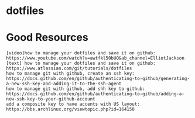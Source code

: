 # dotfiles


# Good Resources

    [video]how to manage your dotfiles and save it on github: https://www.youtube.com/watch?v=awtfkl50bUQ&ab_channel=ElliotJackson
    [text] how to manage your dotfiles and save it on github: https://www.atlassian.com/git/tutorials/dotfiles
    how to manage git with github, create an ssh key: https://docs.github.com/en/github/authenticating-to-github/generating-a-new-ssh-key-and-adding-it-to-the-ssh-agent
    how to manage git with github, add shh key to github: https://docs.github.com/en/github/authenticating-to-github/adding-a-new-ssh-key-to-your-github-account
    add a composite key to have accents with US layout: https://bbs.archlinux.org/viewtopic.php?id=164150

